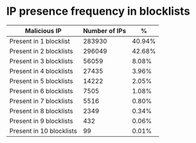 # IP presence frequency in blocklists
| Malicious IP | Number of IPs | % |
|----|----|----|
| Present in 1 blocklist | 283930 | 40.94% |
| Present in 2 blocklists | 296049 | 42.68% |
| Present in 3 blocklists | 56059 | 8.08% |
| Present in 4 blocklists | 27435 | 3.96% |
| Present in 5 blocklists | 14222 | 2.05% |
| Present in 6 blocklists | 7505 | 1.08% |
| Present in 7 blocklists | 5516 | 0.80% |
| Present in 8 blocklists | 2349 | 0.34% |
| Present in 9 blocklists | 432 | 0.06% |
| Present in 10 blocklists | 99 | 0.01% |
